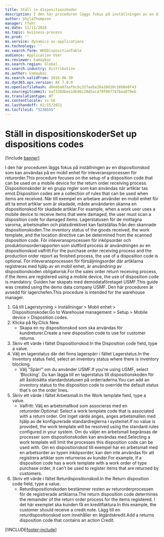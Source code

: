 ```yaml
---
title: Ställ in dispositionskoder
description: I den här proceduren läggs fokus på inställningen av en dispositionskod som kan användas på en mobil enhet för inleveransprocessen för returorder.
author: ShylaThompson
manager: tfehr
ms.date: 11/11/2016
ms.topic: business-process
ms.prod: ''
ms.service: dynamics-ax-applications
ms.technology: ''
ms.search.form: WHSDispositionTable
audience: Application User
ms.reviewer: kamaybac
ms.search.region: Global
ms.search.industry: Distribution
ms.author: kamaybac
ms.search.validFrom: 2016-06-30
ms.dyn365.ops.version: AX 7.0.0
ms.openlocfilehash: d8eeba07aafbcbc327aa5e28a10d10c16b0e0f43
ms.sourcegitcommit: eaf330dbee1db96c20d5ac479f007747bea079eb
ms.translationtype: HT
ms.contentlocale: sv-SE
ms.lasthandoff: 02/15/2021
ms.locfileid: "5236555"
---
```

# <a name="set-up-dispositions-codes"></a><span data-ttu-id="a6eb6-103">Ställ in dispositionskoder</span><span class="sxs-lookup"><span data-stu-id="a6eb6-103">Set up dispositions codes</span></span>

[!include [banner](../../includes/banner.md)]

<span data-ttu-id="a6eb6-104">I den här proceduren läggs fokus på inställningen av en dispositionskod som kan användas på en mobil enhet för inleveransprocessen för returorder.</span><span class="sxs-lookup"><span data-stu-id="a6eb6-104">This procedure focuses on the setup of a disposition code that can be used on a mobile device for the return order receiving process.</span></span> <span data-ttu-id="a6eb6-105">Dispositionskoder är en grupp regler som kan användas när artiklar tas emot.</span><span class="sxs-lookup"><span data-stu-id="a6eb6-105">Disposition codes are a collection of rules that can be used when items are received.</span></span> <span data-ttu-id="a6eb6-106">När till exempel en arbetare använder en mobil enhet för att ta emot artiklar som är skadade, måste användaren skanna en dispositionskod för skadade artiklar.</span><span class="sxs-lookup"><span data-stu-id="a6eb6-106">For example, when a work user uses a mobile device to receive items that were damaged, the user must scan a disposition code for damaged items.</span></span> <span data-ttu-id="a6eb6-107">Lagerstatusen för de mottagna varorna, arbetsmallen och platsdirektivet kan fastställas från den skannade dispositionskoden.</span><span class="sxs-lookup"><span data-stu-id="a6eb6-107">The inventory status of the goods received, the work template, and the location directive can be determined from the scanned disposition code.</span></span> <span data-ttu-id="a6eb6-108">För inleveransprocessen för inköpsorder och produktionsorderrapporten som slutförd process är användningen av en dispositionskod valfritt.</span><span class="sxs-lookup"><span data-stu-id="a6eb6-108">For the purchase order receiving process and the production order report as finished process, the use of a disposition code is optional.</span></span> <span data-ttu-id="a6eb6-109">För inleveransprocessen för försäljningsorder där artiklarna registreras med hjälp av en mobil enhet, är användning av dispositionskoden obligatorisk.</span><span class="sxs-lookup"><span data-stu-id="a6eb6-109">For the sales order return receiving process, if the items are registered using a mobile device, the use of disposition code is mandatory.</span></span>  <span data-ttu-id="a6eb6-110">Guiden har skapats med demodataföretaget USMF.</span><span class="sxs-lookup"><span data-stu-id="a6eb6-110">This guide was created using the demo data company USMF.</span></span> <span data-ttu-id="a6eb6-111">Den här proceduren är avsedd för lagerchefen.</span><span class="sxs-lookup"><span data-stu-id="a6eb6-111">This procedure is intended for the warehouse manager.</span></span> 

1. <span data-ttu-id="a6eb6-112">Gå till Lagerstyrning > Inställningar > Mobil enhet > Dispositionskoder.</span><span class="sxs-lookup"><span data-stu-id="a6eb6-112">Go to Warehouse management > Setup > Mobile device > Disposition codes.</span></span>
2. <span data-ttu-id="a6eb6-113">Klicka på Ny.</span><span class="sxs-lookup"><span data-stu-id="a6eb6-113">Click New.</span></span>
    * <span data-ttu-id="a6eb6-114">Skapa en ny dispositionskod som ska användas för kundreturer.</span><span class="sxs-lookup"><span data-stu-id="a6eb6-114">Create a new disposition code to use for customer returns.</span></span>  
3. <span data-ttu-id="a6eb6-115">Skriv ett värde i fältet Dispositionskod.</span><span class="sxs-lookup"><span data-stu-id="a6eb6-115">In the Disposition code field, type a value.</span></span>
4. <span data-ttu-id="a6eb6-116">Välj en lagerstatus där det finns lagerspärr i fältet Lagerstatus.</span><span class="sxs-lookup"><span data-stu-id="a6eb6-116">In the Inventory status field, select an inventory status where there is inventory blocking.</span></span>
    * <span data-ttu-id="a6eb6-117">Välj "Spärr" om du använder USMF.</span><span class="sxs-lookup"><span data-stu-id="a6eb6-117">If you're using USMF, select 'Blocking'.</span></span> <span data-ttu-id="a6eb6-118">Du kan lägga till en lagerstatus till dispositionskoden för att åsidosätta standardstatusen på orderraderna.</span><span class="sxs-lookup"><span data-stu-id="a6eb6-118">You can add an inventory status to the disposition code to override the default status that's on the order lines.</span></span>  
5. <span data-ttu-id="a6eb6-119">Skriv ett värde i fältet Arbetsmall.</span><span class="sxs-lookup"><span data-stu-id="a6eb6-119">In the Work template field, type a value.</span></span>
    * <span data-ttu-id="a6eb6-120">Valfritt: Välj en arbetsmallkod som associeras med en returorder.</span><span class="sxs-lookup"><span data-stu-id="a6eb6-120">Optional: Select a work template code that is associated with a return order.</span></span> <span data-ttu-id="a6eb6-121">Om inget värde anges, anges arbetsmallen med hjälp av de konfigurerade standardreglerna i systemet.</span><span class="sxs-lookup"><span data-stu-id="a6eb6-121">If no value is provided, the work template will be resolved using the standard rules configured in your system.</span></span> <span data-ttu-id="a6eb6-122">Om du väljer en arbetsmall begränsas de processer som dispositionskoden kan användas med.</span><span class="sxs-lookup"><span data-stu-id="a6eb6-122">Selecting a work template will limit the processes this disposition code can be used with.</span></span> <span data-ttu-id="a6eb6-123">Om en dispositionskod till exempel har en arbetsmall med en arbetsorder av typen inköpsorder, kan den inte användas för att registrera artiklar som returneras av kunder.</span><span class="sxs-lookup"><span data-stu-id="a6eb6-123">For example, if a disposition code has a work template with a work order of type purchase order, it can't be used to register items that are returned by customers.</span></span>  
6. <span data-ttu-id="a6eb6-124">Skriv ett värde i fältet Returdispositionskod.</span><span class="sxs-lookup"><span data-stu-id="a6eb6-124">In the Return disposition code field, type a value.</span></span>
    * <span data-ttu-id="a6eb6-125">Returdispositionskoden bestämmer resten av returorderprocessen för de registrerade artiklarna.</span><span class="sxs-lookup"><span data-stu-id="a6eb6-125">The return disposition code determines the remainder of the return order process for the items registered.</span></span> <span data-ttu-id="a6eb6-126">I det här exemplet ska kunden få en kreditfaktura.</span><span class="sxs-lookup"><span data-stu-id="a6eb6-126">In this example, the customer should receive a credit note.</span></span> <span data-ttu-id="a6eb6-127">Lägg till en returdispositionskod som innehåller en åtgärdskredit.</span><span class="sxs-lookup"><span data-stu-id="a6eb6-127">Add a returns disposition code that contains an action Credit.</span></span>  



[!INCLUDE[footer-include](../../../includes/footer-banner.md)]